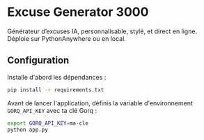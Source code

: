 # Excuse Generator 3000

Générateur d’excuses IA, personnalisable, stylé, et direct en ligne.  
Déploie sur PythonAnywhere ou en local.

## Configuration

Installe d'abord les dépendances :

```bash
pip install -r requirements.txt
```

Avant de lancer l'application, définis la variable d'environnement `GORQ_API_KEY` avec ta clé Gorq :

```bash
export GORQ_API_KEY=ma-cle
python app.py
```

